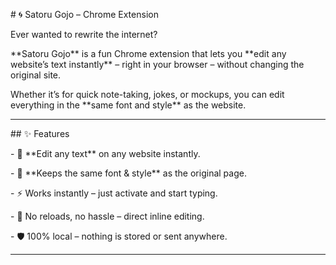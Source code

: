 \# 🌀 Satoru Gojo – Chrome Extension



Ever wanted to rewrite the internet?  

\*\*Satoru Gojo\*\* is a fun Chrome extension that lets you \*\*edit any website’s text instantly\*\* – right in your browser – without changing the original site.  



Whether it’s for quick note-taking, jokes, or mockups, you can edit everything in the \*\*same font and style\*\* as the website.  



---



\## ✨ Features

\- 📝 \*\*Edit any text\*\* on any website instantly.

\- 🎨 \*\*Keeps the same font \& style\*\* as the original page.

\- ⚡ Works instantly – just activate and start typing.

\- 🎯 No reloads, no hassle – direct inline editing.

\- 🛡️ 100% local – nothing is stored or sent anywhere.



---

